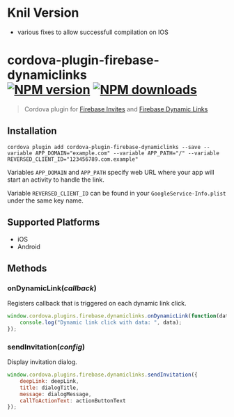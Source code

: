 # Knil Version
- various fixes to allow successfull compilation on IOS

# cordova-plugin-firebase-dynamiclinks<br>[![NPM version][npm-version]][npm-url] [![NPM downloads][npm-downloads]][npm-url]
> Cordova plugin for [Firebase Invites](https://firebase.google.com/docs/invites/) and [Firebase Dynamic Links](https://firebase.google.com/docs/dynamic-links/)
 
## Installation

    cordova plugin add cordova-plugin-firebase-dynamiclinks --save --variable APP_DOMAIN="example.com" --variable APP_PATH="/" --variable REVERSED_CLIENT_ID="123456789.com.example"

Variables `APP_DOMAIN` and `APP_PATH` specify web URL where your app will start an activity to handle the link.

Variable `REVERSED_CLIENT_ID` can be found in your `GoogleService-Info.plist` under the same key name.

## Supported Platforms

- iOS
- Android

## Methods

### onDynamicLink(_callback_)
Registers callback that is triggered on each dynamic link click.
```js
window.cordova.plugins.firebase.dynamiclinks.onDynamicLink(function(data) {
    console.log("Dynamic link click with data: ", data);
});
```

### sendInvitation(_config_)
Display invitation dialog.
```js
window.cordova.plugins.firebase.dynamiclinks.sendInvitation({
    deepLink: deepLink,
    title: dialogTitle,
    message: dialogMessage,
    callToActionText: actionButtonText
});
```

[npm-url]: https://www.npmjs.com/package/cordova-plugin-firebase-dynamiclinks
[npm-version]: https://img.shields.io/npm/v/cordova-plugin-firebase-dynamiclinks.svg
[npm-downloads]: https://img.shields.io/npm/dt/cordova-plugin-firebase-dynamiclinks.svg

